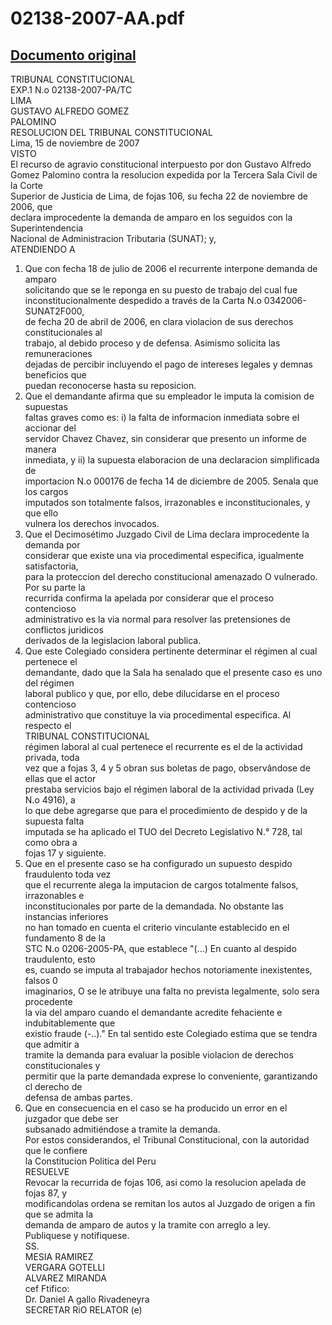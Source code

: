 
02138-2007-AA.pdf
=================
  
[Documento original](https://tc.gob.pe/jurisprudencia/2008/02138-2007-AA.pdf)  
---  
TRIBUNAL CONSTITUCIONAL  
EXP.1 N.o 02138-2007-PA/TC  
LIMA  
GUSTAVO ALFREDO GOMEZ  
PALOMINO  
RESOLUCION DEL TRIBUNAL CONSTITUCIONAL  
Lima, 15 de noviembre de 2007  
VISTO  
El recurso de agravio constitucional interpuesto por don Gustavo Alfredo  
Gomez Palomino contra la resolucion expedida por la Tercera Sala Civil de la Corte  
Superior de Justicia de Lima, de fojas 106, su fecha 22 de noviembre de 2006, que  
declara improcedente la demanda de amparo en los seguidos con la Superintendencia  
Nacional de Administracion Tributaria (SUNAT); y,  
ATENDIENDO A  
1. Que con fecha 18 de julio de 2006 el recurrente interpone demanda de amparo  
solicitando que se le reponga en su puesto de trabajo del cual fue  
inconstitucionalmente despedido a través de la Carta N.o 0342006-SUNAT2F000,  
de fecha 20 de abril de 2006, en clara violacion de sus derechos constitucionales al  
trabajo, al debido proceso y de defensa. Asimismo solicita las remuneraciones  
dejadas de percibir incluyendo el pago de intereses legales y demnas beneficios que  
puedan reconocerse hasta su reposicion.  
2. Que el demandante afirma que su empleador le imputa la comision de supuestas  
faltas graves como es: i) la falta de informacion inmediata sobre el accionar del  
servidor Chavez Chavez, sin considerar que presento un informe de manera  
inmediata, y ii) la supuesta elaboracion de una declaracion simplificada de  
importacion N.o 000176 de fecha 14 de diciembre de 2005. Senala que los cargos  
imputados son totalmente falsos, irrazonables e inconstitucionales, y que ello  
vulnera los derechos invocados.  
3. Que el Decimosétimo Juzgado Civil de Lima declara improcedente la demanda por  
considerar que existe una via procedimental especifica, igualmente satisfactoria,  
para la proteccion del derecho constitucional amenazado O vulnerado. Por su parte la  
recurrida confirma la apelada por considerar que el proceso contencioso  
administrativo es la via normal para resolver las pretensiones de conflictos juridicos  
derivados de la legislacion laboral publica.  
4. Que este Colegiado considera pertinente determinar el régimen al cual pertenece el  
demandante, dado que la Sala ha senalado que el presente caso es uno del régimen  
laboral publico y que, por ello, debe dilucidarse en el proceso contencioso  
administrativo que constituye la via procedimental especifica. Al respecto el  
TRIBUNAL CONSTITUCIONAL  
régimen laboral al cual pertenece el recurrente es el de la actividad privada, toda  
vez que a fojas 3, 4 y 5 obran sus boletas de pago, observândose de ellas que el actor  
prestaba servicios bajo el régimen laboral de la actividad privada (Ley N.o 4916), a  
lo que debe agregarse que para el procedimiento de despido y de la supuesta falta  
imputada se ha aplicado el TUO del Decreto Legislativo N.° 728, tal como obra a  
fojas 17 y siguiente.  
5. Que en el presente caso se ha configurado un supuesto despido fraudulento toda vez  
que el recurrente alega la imputacion de cargos totalmente falsos, irrazonables e  
inconstitucionales por parte de la demandada. No obstante las instancias inferiores  
no han tomado en cuenta el criterio vinculante establecido en el fundamento 8 de la  
STC N.o 0206-2005-PA, que establece "(...) En cuanto al despido traudulento, esto  
es, cuando se imputa al trabajador hechos notoriamente inexistentes, falsos 0  
imaginarios, O se le atribuye una falta no prevista legalmente, solo sera procedente  
la via del amparo cuando el demandante acredite fehaciente e indubitablemente que  
existio fraude (-..)." En tal sentido este Colegiado estima que se tendra que admitir a  
tramite la demanda para evaluar la posible violacion de derechos constitucionales y  
permitir que la parte demandada exprese lo conveniente, garantizando cl derecho de  
defensa de ambas partes.  
6. Que en consecuencia en el caso se ha producido un error en el juzgador que debe ser  
subsanado admitiéndose a tramite la demanda.  
Por estos considerandos, el Tribunal Constitucional, con la autoridad que le confiere  
la Constitucion Politica del Peru  
RESUELVE  
Revocar la recurrida de fojas 106, asi como la resolucion apelada de fojas 87, y  
modificandolas ordena se remitan los autos al Juzgado de origen a fin que se admita la  
demanda de amparo de autos y la tramite con arreglo a ley.  
Publiquese y notifiquese.  
SS.  
MESIA RAMIREZ  
VERGARA GOTELLI  
ALVAREZ MIRANDA  
cef Ftifico:  
Dr. Daniel A gallo Rivadeneyra  
SECRETAR RiO RELATOR (e)